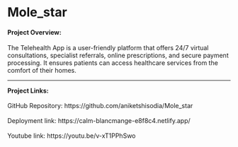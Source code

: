 # Mole_star

<h4>Project Overview:</h4> The Telehealth App is a user-friendly platform that offers 24/7 virtual consultations, specialist referrals, online prescriptions, and secure payment processing. It ensures patients can access healthcare services from the comfort of their homes.

<hr>
<b>Project Links:</b><br><br>
GitHub Repository: https://github.com/aniketshisodia/Mole_star
<br><br>
Deployment link: https://calm-blancmange-e8f8c4.netlify.app/
<br><br>
Youtube link: https://youtu.be/v-xT1PPhSwo
